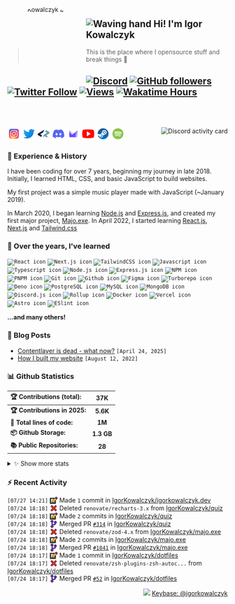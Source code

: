 <!-- ## Hi! I'm Igor Kowalczyk 🖐️ -->

<img width="170" height="170" align="left" style="float: left; margin: 0 10px 0 0; border-radius: 50%;" alt="Igor Kowalczyk avatar" src="https://github.com/IgorKowalczyk/igorkowalczyk/assets/49127376/e468b80c-5c77-4eb6-9d10-3718edf1bd9b">

## <img alt="Waving hand" width="26" height="26" src="https://raw.githubusercontent.com/igorkowalczyk/igorkowalczyk/master/src/images/wave.gif"> Hi! I'm Igor Kowalczyk

> This is the place where I opensource stuff and break things :rofl:<br>

## [![Discord](https://img.shields.io/discord/695282860399001640?color=333&label=Chat&logo=discord&logoColor=fff&style=flat-square)](https://igorkowalczyk.dev/discord) [![GitHub followers](https://img.shields.io/github/followers/igorkowalczyk?color=333&label=Follow&logo=github&logoColor=fff&style=flat-square)](https://github.com/IgorKowalczyk?tab=followers) [![Twitter Follow](https://img.shields.io/static/v1?message=Twitter&color=333&label=@majonezexe&logo=twitter&logoColor=fff&style=flat-square)](https://twitter.com/majonezexe) [![Views](https://views.igorkowalczyk.dev/api/badge/igorkowalczyk?style=flat&color=333&cache=none)](https://views.igorkowalczyk.dev) [![Wakatime Hours](https://wakatime.igorkowalczyk.dev/api/badge?style=flat-square&color=333)](https://igorkowalczyk.dev)<br><br><br>

<a href="https://github.com/IgorKowalczyk/discord-activity">
 <img alt="Discord activity card" src="https://activity.igorkowalczyk.dev/api/544164729354977282?idleMessage=Just%20chillin'%20at%20the%20moment&cache=none" align="right" />
</a>

<p align="left">
<code><a href="https://www.instagram.com/majonezexe/" target="_blank"><img src="https://github.com/igorkowalczyk/igorkowalczyk/blob/master/src/images/readme/svg/instagram.svg" alt="Instagram logo" width="30" height="30"/></a></code>
<code><a href="https://twitter.com/majonezexe" target="_blank"><img src="https://github.com/igorkowalczyk/igorkowalczyk/blob/master/src/images/readme/svg/twitter.svg" alt="Twitter logo" width="30" height="30"/></a></code>
<code><a href="https://profile.codersrank.io/user/igorkowalczyk/" target="_blank"><img src="https://github.com/igorkowalczyk/igorkowalczyk/blob/master/src/images/readme/png/codersrank.png" alt="Codersrank logo" width="30" height="30"/></a></code>
<code><a href="https://discord.com/users/544164729354977282" target="_blank"><img src="https://github.com/igorkowalczyk/igorkowalczyk/blob/master/src/images/readme/svg/discord.svg" alt="Discord logo" width="30" height="30"/></a></code>
<code><a href="mailto:majonezexe@protonmail.com" target="_blank"><img src="https://github.com/igorkowalczyk/igorkowalczyk/blob/master/src/images/readme/svg/protonmail.svg" alt="Email" width="30" height="30"/></a></code>
<code><a href="https://www.youtube.com/c/Majonezexe" target="_blank"><img src="https://github.com/igorkowalczyk/igorkowalczyk/blob/master/src/images/readme/svg/youtube.svg" alt="YouTube logo" width="30" height="30"/></a></code>
<code><a href="https://steamcommunity.com/id/m-exe/" target="_blank"><img src="https://github.com/igorkowalczyk/igorkowalczyk/blob/master/src/images/readme/svg/steam.svg" alt="Steam logo" width="30" height="30"/></a></code>
<code><a href="https://open.spotify.com/user/1w9osz9cvrop0cn3yd09di21x" target="_blank"><img src="https://github.com/igorkowalczyk/igorkowalczyk/blob/master/src/images/readme/svg/spotify.svg" alt="Spotify logo" width="30" height="30"/></a></code>
</p>

### 💪 Experience & History

I have been coding for over 7 years, beginning my journey in late 2018. Initially, I learned HTML, CSS, and basic JavaScript to build websites.

My first project was a simple music player made with JavaScript (~January 2019).

In March 2020, I began learning [Node.js](https://github.com/IgorKowalczyk?tab=repositories&q=&type=&language=javascript&sort=stargazers) and [Express.js](https://expressjs.com/), and created my first major project, [Majo.exe](https://github.com/igorkowalczyk/majo.exe). In April 2022, I started learning [React.js](https://reactjs.org/), [Next.js](https://nextjs.org/) and [Tailwind.css](https://tailwindcss.com/)

### 🧠 Over the years, I've learned

<!--START_SECTION:technologies-->
<code><img src="https://igorkowalczyk.dev/assets/tech/react.svg" alt="React icon" height="30" width="30" /></code>
<code><img src="https://igorkowalczyk.dev/assets/tech/next.svg" alt="Next.js icon" height="30" width="30" /></code>
<code><img src="https://igorkowalczyk.dev/assets/tech/tailwindcss.svg" alt="TailwindCSS icon" height="30" width="30" /></code>
<code><img src="https://igorkowalczyk.dev/assets/tech/javascript.svg" alt="Javascript icon" height="30" width="30" /></code>
<code><img src="https://igorkowalczyk.dev/assets/tech/typescript.svg" alt="Typescript icon" height="30" width="30" /></code>
<code><img src="https://igorkowalczyk.dev/assets/tech/nodejs.svg" alt="Node.js icon" height="30" width="30" /></code>
<code><img src="https://igorkowalczyk.dev/assets/tech/express.svg" alt="Express.js icon" height="30" width="30" /></code>
<code><img src="https://igorkowalczyk.dev/assets/tech/npm.svg" alt="NPM icon" height="30" width="30" /></code>
<code><img src="https://igorkowalczyk.dev/assets/tech/pnpm.svg" alt="PNPM icon" height="30" width="30" /></code>
<code><img src="https://igorkowalczyk.dev/assets/tech/git.svg" alt="Git icon" height="30" width="30" /></code>
<code><img src="https://igorkowalczyk.dev/assets/tech/github.svg" alt="Github icon" height="30" width="30" /></code>
<code><img src="https://igorkowalczyk.dev/assets/tech/figma.svg" alt="Figma icon" height="30" width="30" /></code>
<code><img src="https://igorkowalczyk.dev/assets/tech/turborepo.svg" alt="Turborepo icon" height="30" width="30" /></code>
<code><img src="https://igorkowalczyk.dev/assets/tech/deno.svg" alt="Deno icon" height="30" width="30" /></code>
<code><img src="https://igorkowalczyk.dev/assets/tech/postgresql.svg" alt="PostgreSQL icon" height="30" width="30" /></code>
<code><img src="https://igorkowalczyk.dev/assets/tech/mysql.svg" alt="MySQL icon" height="30" width="30" /></code>
<code><img src="https://igorkowalczyk.dev/assets/tech/mongodb.svg" alt="MongoDB icon" height="30" width="30" /></code>
<code><img src="https://igorkowalczyk.dev/assets/tech/discordjs.svg" alt="Discord.js icon" height="30" width="30" /></code>
<code><img src="https://igorkowalczyk.dev/assets/tech/rollup.svg" alt="Rollup icon" height="30" width="30" /></code>
<code><img src="https://igorkowalczyk.dev/assets/tech/docker.svg" alt="Docker icon" height="30" width="30" /></code>
<code><img src="https://igorkowalczyk.dev/assets/tech/vercel.svg" alt="Vercel icon" height="30" width="30" /></code>
<code><img src="https://igorkowalczyk.dev/assets/tech/astro.svg" alt="Astro icon" height="30" width="30" /></code>
<code><img src="https://igorkowalczyk.dev/assets/tech/eslint.svg" alt="ESlint icon" height="30" width="30" /></code>
<!-- List last updated on Sun Jul 27 2025 20:37:28 GMT+0000 (Coordinated Universal Time) -->
<!--END_SECTION:technologies-->

**...and many others!**

### 📕 Blog Posts

<!-- START_SECTION:feed -->
- [Contentlayer is dead - what now?](https://igorkowalczyk.dev/blog/contentlayer-is-dead) `[April 24, 2025]`
- [How I built my website](https://igorkowalczyk.dev/blog/how-i-built-my-website) `[August 12, 2022]`
<!-- Posts last updated on Sun Jul 27 2025 20:37:28 GMT+0000 (Coordinated Universal Time) -->
<!-- END_SECTION:feed -->

### 📊 Github Statistics

<!--START_SECTION:wakatime-->
| 🏆 Contributions (total):     |     37K    |
| :---------------------------- | :--------: |
| **🏆 Contributions in 2025:** |  **5.6K**  |
| **📝 Total lines of code:**   |   **1M**   |
| **📦 Github Storage:**        | **1.3 GB** |
| **📚 Public Repositories:**   |   **28**   |

<details><summary>✨ Show more stats</summary>

#### 📅 I work mostly during the night

```text
🌞 Morning   615 commits   [███████░░░░░░░░░░░░░░░░░░]   29.93%
🌆 Daytime   965 commits   [███████████░░░░░░░░░░░░░░]   46.96%
🌃 Evening   453 commits   [█████░░░░░░░░░░░░░░░░░░░░]   22.04%
🌙 Night     22 commits    [░░░░░░░░░░░░░░░░░░░░░░░░░]   1.07%
```

#### 📅 I'm most productive on Tuesday

```text
Sunday      186 commits   [██░░░░░░░░░░░░░░░░░░░░░░░]   9.05%
Monday      298 commits   [███░░░░░░░░░░░░░░░░░░░░░░]   14.50%
Tuesday     391 commits   [████░░░░░░░░░░░░░░░░░░░░░]   19.03%
Wednesday   292 commits   [███░░░░░░░░░░░░░░░░░░░░░░]   14.21%
Thursday    371 commits   [████░░░░░░░░░░░░░░░░░░░░░]   18.05%
Friday      243 commits   [██░░░░░░░░░░░░░░░░░░░░░░░]   11.82%
Saturday    274 commits   [███░░░░░░░░░░░░░░░░░░░░░░]   13.33%
```

#### 📊 Weekly work stats (last 7 days)

```text
💬 Programming Languages:
TypeScript                 [10 hrs 12 mins]   [██████████░░░░░░░░░░░░░░░]   41.03%
Bash                       [6 hrs]            [██████░░░░░░░░░░░░░░░░░░░]   24.19%
HTML                       [2 hrs 17 mins]    [██░░░░░░░░░░░░░░░░░░░░░░░]   9.19%

YAML                       [1 hr 36 mins]     [█░░░░░░░░░░░░░░░░░░░░░░░░]   6.50%
Other                      [3h 4m]            [████░░░░░░░░░░░░░░░░░░░░░]   19.09%

💻 Operating Systems:
Linux                      [24 hrs 52 mins]  [█████████████████████████]   100.00%
```

</details>
<!-- Wakatime last updated on Sun Jul 27 2025 20:37:36 GMT+0000 (Coordinated Universal Time) -->
<!--END_SECTION:wakatime-->

### :zap: Recent Activity

<!--START_SECTION:activity-->
`[07/27 14:21]` <a href="https://github.com/igorkowalczyk" title="📝"><img alt="📝" src="https://github.com/igorkowalczyk/igorkowalczyk/raw/master/src/images/icons/commit.png" align="top" height="18"></a> Made `1` commit in [IgorKowalczyk/igorkowalczyk.dev](https://github.com/IgorKowalczyk/igorkowalczyk.dev)<br/>`[07/24 18:18]` <a href="https://github.com/igorkowalczyk" title="❌"><img alt="❌" src="https://github.com/igorkowalczyk/igorkowalczyk/raw/master/src/images/icons/delete.png" align="top" height="18"></a> Deleted `renovate/recharts-3.x` from [IgorKowalczyk/quiz](https://github.com/IgorKowalczyk/quiz)<br/>`[07/24 18:18]` <a href="https://github.com/igorkowalczyk" title="📝"><img alt="📝" src="https://github.com/igorkowalczyk/igorkowalczyk/raw/master/src/images/icons/commit.png" align="top" height="18"></a> Made `2` commits in [IgorKowalczyk/quiz](https://github.com/IgorKowalczyk/quiz)<br/>`[07/24 18:18]` <a href="https://github.com/igorkowalczyk" title="🎉"><img alt="🎉" src="https://github.com/igorkowalczyk/igorkowalczyk/raw/master/src/images/icons/merge.png" align="top" height="18"></a> Merged PR [`#314`](https://github.com/IgorKowalczyk/quiz/pull/314 'Update dependency recharts to v3.1.0') in [IgorKowalczyk/quiz](https://github.com/IgorKowalczyk/quiz)<br/>`[07/24 18:18]` <a href="https://github.com/igorkowalczyk" title="❌"><img alt="❌" src="https://github.com/igorkowalczyk/igorkowalczyk/raw/master/src/images/icons/delete.png" align="top" height="18"></a> Deleted `renovate/zod-4.x` from [IgorKowalczyk/majo.exe](https://github.com/IgorKowalczyk/majo.exe)<br/>`[07/24 18:18]` <a href="https://github.com/igorkowalczyk" title="📝"><img alt="📝" src="https://github.com/igorkowalczyk/igorkowalczyk/raw/master/src/images/icons/commit.png" align="top" height="18"></a> Made `2` commits in [IgorKowalczyk/majo.exe](https://github.com/IgorKowalczyk/majo.exe)<br/>`[07/24 18:18]` <a href="https://github.com/igorkowalczyk" title="🎉"><img alt="🎉" src="https://github.com/igorkowalczyk/igorkowalczyk/raw/master/src/images/icons/merge.png" align="top" height="18"></a> Merged PR [`#1841`](https://github.com/IgorKowalczyk/majo.exe/pull/1841 'fix(deps): update dependency zod to v4') in [IgorKowalczyk/majo.exe](https://github.com/IgorKowalczyk/majo.exe)<br/>`[07/24 18:17]` <a href="https://github.com/igorkowalczyk" title="📝"><img alt="📝" src="https://github.com/igorkowalczyk/igorkowalczyk/raw/master/src/images/icons/commit.png" align="top" height="18"></a> Made `1` commit in [IgorKowalczyk/dotfiles](https://github.com/IgorKowalczyk/dotfiles)<br/>`[07/24 18:17]` <a href="https://github.com/igorkowalczyk" title="❌"><img alt="❌" src="https://github.com/igorkowalczyk/igorkowalczyk/raw/master/src/images/icons/delete.png" align="top" height="18"></a> Deleted `renovate/zsh-plugins-zsh-autoc...` from [IgorKowalczyk/dotfiles](https://github.com/IgorKowalczyk/dotfiles)<br/>`[07/24 18:17]` <a href="https://github.com/igorkowalczyk" title="🎉"><img alt="🎉" src="https://github.com/igorkowalczyk/igorkowalczyk/raw/master/src/images/icons/merge.png" align="top" height="18"></a> Merged PR [`#52`](https://github.com/IgorKowalczyk/dotfiles/pull/52 'Update zsh/plugins/zsh-autocomplete digest to 316c588') in [IgorKowalczyk/dotfiles](https://github.com/IgorKowalczyk/dotfiles)
<!-- Activity last updated on Sun Jul 27 2025 20:37:29 GMT+0000 (Coordinated Universal Time) -->
<!--END_SECTION:activity-->

<p align="right"><img src="https://keybase.io/images/icons/icon-keybase-logo-48@2x.png" width="18px"/> <a href="https://keybase.io/igorkowalczyk">Keybase: @igorkowalczyk</a></p>